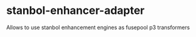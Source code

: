 stanbol-enhancer-adapter
========================

Allows to use stanbol enhancement engines as fusepool p3 transformers
